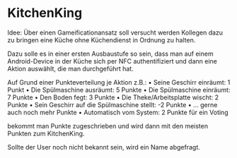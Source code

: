 # KitchenKing

Idee: Über einen Gameificationansatz soll versucht werden Kollegen dazu zu bringen eine Küche ohne Küchendienst in Ordnung zu halten.

Dazu solle es in einer ersten Ausbaustufe so sein, dass man auf einem Android-Device in der Küche sich per NFC authentifiziert und dann eine Aktion auswählt, die man durchgeführt hat. 

Auf Grund einer Punkteverteilung je Aktion z.B.:
•	Seine Geschirr einräumt: 1 Punkt
•	Die Spülmaschine ausräumt: 5 Punkte
•	Die Spülmaschine einräumt: 7 Punkte
•	Den Boden fegt: 3 Punkte
•	Die Theke/Arbeitsplatte wischt: 2 Punkte
•	Sein Geschirr auf die Spülmaschine stellt: -2 Punkte
•	… gerne auch noch mehr Punkte
•	Automatisch vom System: 2 Punkte für ein Voting

bekommt man Punkte zugeschrieben und wird dann mit den meisten Punkten zum KitchenKing.

Sollte der User noch nicht bekannt sein, wird ein Name abgefragt.

